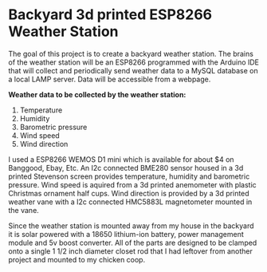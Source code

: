 # Backyard 3d printed ESP8266 Weather Station


The goal of this project is to create a backyard weather station. The brains of the weather station will be an ESP8266 programmed with the Arduino IDE that will collect and periodically send weather data to a MySQL database on a local LAMP server. Data will be accessible from a webpage.

__Weather data to be collected by the weather station:__

  1. Temperature
  2. Humidity
  3. Barometric pressure
  4. Wind speed
  5. Wind direction
  
I used a ESP8266 WEMOS D1 mini which is available for about $4 on Banggood, Ebay, Etc. An I2c connected BME280 sensor housed in a 3d printed Stevenson screen provides temperature, humidity and barometric pressure.  Wind speed is aquired from a 3d printed anemometer with plastic Christmas ornament half cups.  Wind direction is provided by a 3d printed weather vane with a I2c connected HMC5883L magnetometer mounted in the vane. 

Since the weather station is mounted away from my house in the backyard it is solar powered with a 18650 lithium-ion battery, power management module and 5v boost converter. All of the parts are designed to be clamped onto a single 1 1/2 inch diameter closet rod that I had leftover from another project and mounted to my chicken coop.
